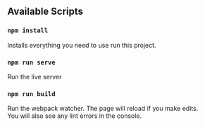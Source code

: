 ## Available Scripts

### `npm install`

Installs everything you need to use run this project.

### `npm run serve`

Run the live server

### `npm run build`

Run the webpack watcher.
The page will reload if you make edits.<br>
You will also see any lint errors in the console.

